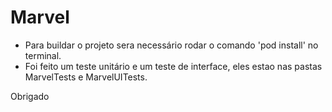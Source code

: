 # Marvel

- Para buildar o projeto sera necessário rodar o comando 'pod install' no terminal.
- Foi feito um teste unitário e um teste de interface, eles estao nas pastas MarvelTests e MarvelUITests.

Obrigado
